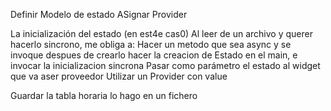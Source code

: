 
Definir Modelo de estado
ASignar Provider

La inicialización del estado (en est4e cas0)
   Al leer de un archivo y querer hacerlo sincrono, me obliga a:
   Hacer un metodo que sea async y se invoque despues de crearlo
   hacer la creacion de Estado en el main, e invocar la inicializacion sincrona
   Pasar como parámetro el estado al widget que va aser proveedor
   Utilizar un Provider con value 

Guardar la tabla horaria lo hago en un fichero
   